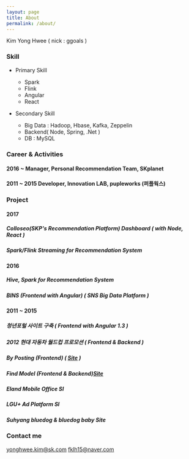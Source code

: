 ```yaml
---
layout: page
title: About
permalink: /about/
---
```


Kim Yong Hwee ( nick : ggoals )

### Skill

 - Primary Skill
   - Spark
   - Flink
   - Angular
   - React

 - Secondary Skill
   - Big Data : Hadoop, Hbase, Kafka, Zeppelin
   - Backend( Node, Spring, .Net )
   - DB : MySQL

   
### Career & Activities
#### 2016 ~ Manager, Personal Recommendation Team, SKplanet
#### 2011 ~ 2015 Developer, Innovation LAB, pupleworks (퍼플웍스)

### Project
#### 2017
##### Colloseo(SKP's Recommendation Platform) Dashboard ( with Node, React )
##### Spark/Flink Streaming for Recommendation System

#### 2016
##### Hive, Spark for Recommendation System
##### BINS (Frontend with Angular) ( SNS Big Data Platform )

#### 2011 ~ 2015
##### 청년포털 사이트 구축 ( Frontend with Angular 1.3 )
##### 2012 현대 자동차 월드컵 프로모션 ( Frontend & Backend )
##### By Posting (Frontend) ( [Site](http://www.byposting.com/) )
##### Find Model (Frontend & Backend)[Site](http://www.findmodel.co.kr/ModelFinder)
##### Eland Mobile Office SI
##### LGU+ Ad Platform SI
##### Suhyang bluedog & bluedog baby Site

### Contact me
[yonghwee.kim@sk.com](mailto:yonghwee.kim@sk.com)
[fklh15@naver.com](mailto:fklh15@naver.com)
